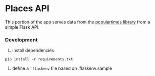 # Places API

This portion of the app serves data from the [populartimes library](https://github.com/m-wrzr/populartimes/blob/master/README.md) from a simple Flask API.

### Development

1. install dependencies

`pip install -r requirements.txt`

1. define a `.flaskenv` file based on .flaskenv.sample


